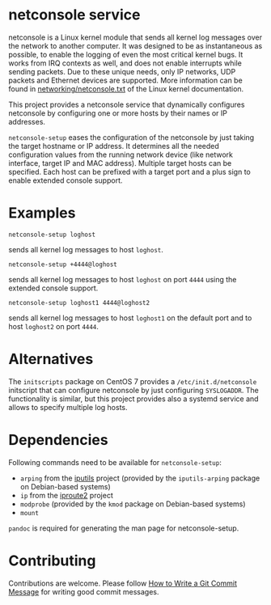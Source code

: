 netconsole service
==================

netconsole is a Linux kernel module that sends all kernel log messages over
the network to another computer. It was designed to be as instantaneous as
possible, to enable the logging of even the most critical kernel bugs. It
works from IRQ contexts as well, and does not enable interrupts while sending
packets. Due to these unique needs, only IP networks, UDP packets and Ethernet
devices are supported. More information can be found in
[networking/netconsole.txt](https://www.kernel.org/doc/Documentation/networking/netconsole.txt)
of the Linux kernel documentation.

This project provides a netconsole service that dynamically configures
netconsole by configuring one or more hosts by their names or IP addresses.

`netconsole-setup` eases the configuration of the netconsole by just taking
the target hostname or IP address. It determines all the needed configuration
values from the running network device (like network interface, target IP and
MAC address). Multiple target hosts can be specified. Each host can be prefixed
with a target port and a plus sign to enable extended console support.

Examples
========

```
netconsole-setup loghost
```

sends all kernel log messages to host `loghost`.

```
netconsole-setup +4444@loghost
```

sends all kernel log messages to host `loghost` on port `4444` using the
extended console support.

```
netconsole-setup loghost1 4444@loghost2
```

sends all kernel log messages to host `loghost1` on the default port and to
host `loghost2` on port `4444`.

Alternatives
============

The `initscripts` package on CentOS 7 provides a `/etc/init.d/netconsole`
initscript that can configure netconsole by just configuring `SYSLOGADDR`.
The functionality is similar, but this project provides also a systemd service
and allows to specify multiple log hosts.

Dependencies
============

Following commands need to be available for `netconsole-setup`:

* `arping` from the [iputils](https://github.com/iputils/iputils) project
(provided by the `iputils-arping` package on Debian-based systems)
* `ip` from the [iproute2](https://wiki.linuxfoundation.org/networking/iproute2)
project
* `modprobe` (provided by the `kmod` package on Debian-based systems)
* `mount`

`pandoc` is required for generating the man page for netconsole-setup.

Contributing
============

Contributions are welcome. Please follow
[How to Write a Git Commit Message](https://chris.beams.io/posts/git-commit/)
for writing good commit messages.
